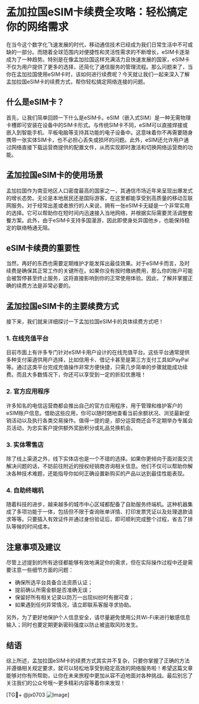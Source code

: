 # 孟加拉国eSIM卡续费全攻略：轻松搞定你的网络需求

在当今这个数字化飞速发展的时代，移动通信技术已经成为我们日常生活中不可或缺的一部分。而随着全球范围内对便捷性和灵活性需求的不断增长，eSIM卡逐渐成为了一种趋势。特别是在像孟加拉国这样充满活力且快速发展的国家，eSIM卡不仅为用户提供了更多的选择，还简化了通信服务的管理流程。那么问题来了，当你在孟加拉国使用eSIM卡时，该如何进行续费呢？今天就让我们一起来深入了解孟加拉国eSIM卡的续费方式，帮你轻松搞定网络连接的问题。

## 什么是eSIM卡？

首先，让我们简单回顾一下什么是eSIM卡。eSIM（嵌入式SIM）是一种无需物理卡槽即可安装在设备中的SIM卡形式。与传统SIM卡不同，eSIM可以直接焊接或嵌入到智能手机、平板电脑等支持其功能的电子设备中。这意味着你不再需要随身携带一张实体SIM卡，也不必担心丢失或损坏的问题。此外，eSIM还允许用户通过网络直接下载运营商提供的配置文件，从而实现即时激活和切换网络运营商的功能。

## 孟加拉国eSIM卡的使用场景

孟加拉国作为南亚地区人口密度最高的国家之一，其通信市场近年来呈现出爆发式的增长态势。无论是本地居民还是国际游客，在这里都能享受到高质量的移动互联网服务。对于经常出差或者旅行的人来说，拥有一张eSIM卡无疑是一个非常实用的选择。它可以帮助你在短时间内迅速接入当地网络，并根据实际需要灵活调整套餐方案。此外，由于eSIM卡支持多国漫游，因此即使身处异国他乡，也能保持稳定的联络畅通无阻。

## eSIM卡续费的重要性

当然，再好的东西也需要定期维护才能发挥出最佳效果。对于eSIM卡而言，及时续费是确保其正常工作的关键所在。如果你没有按时缴纳费用，那么你的账户可能会被暂停甚至终止服务，这将直接影响到你的正常使用体验。因此，了解并掌握正确的续费方法是非常必要的。

## 孟加拉国eSIM卡的主要续费方式

接下来，我们就来详细探讨一下孟加拉国eSIM卡的具体续费方式吧！

### 1. 在线充值平台

目前市面上有许多专门针对eSIM卡用户设计的在线充值平台。这些平台通常提供多种支付渠道供用户选择，比如信用卡、借记卡甚至是第三方支付工具如PayPal等。通过这类平台完成充值操作非常方便快捷，只需几步简单的步骤就能成功续费。而且大多数情况下，你还可以享受到一定的折扣优惠哦！

### 2. 官方应用程序

许多知名的电信运营商都会推出自己的官方应用程序，用于管理和维护客户的eSIM账户信息。借助这些应用，你可以随时随地查看当前余额状况、浏览最新促销活动以及执行各类交易操作。值得一提的是，部分运营商还会不定期举办专属会员活动，为忠实客户提供额外奖励积分或礼品兑换机会。

### 3. 实体零售店

除了线上渠道之外，线下实体店也是一个不错的选择。如果你更倾向于面对面交流解决问题的话，不妨前往附近的授权经销商咨询相关信息。他们不仅可以帮助你解决各种技术难题，还能指导你如何正确设置新购买的产品以达到最佳性能表现。

### 4. 自助终端机

随着科技的进步，越来越多的城市中心区域都配备了自助服务终端机。这种机器集成了多项功能于一体，包括但不限于查询账单详情、打印发票凭证以及处理退款请求等等。只要插入有效证件并通过身份验证后，即可顺利完成整个过程，省去了排队等候的时间成本。

## 注意事项及建议

尽管上述提到的所有途径都能够有效地满足你的需求，但在实际操作过程中还是需要注意一些细节方面的问题：

- 确保所选平台具备合法资质认证；
- 提前确认所需金额是否准确无误；
- 保留好所有相关记录以防万一出现纠纷时有据可查；
- 如果遇到任何异常情况，请立即联系客服寻求协助。

另外，为了更好地保护个人信息安全，请尽量避免使用公共Wi-Fi来进行敏感信息输入；同时也要定期更新密码强度以防止被盗取风险发生。

## 结语

综上所述，孟加拉国eSIM卡的续费方式其实并不复杂，只要你掌握了正确的方法并遵循相关规定要求，就可以轻松地享受到稳定高效的网络服务啦！希望这篇文章能够对你有所帮助，让你在未来旅程中更加从容不迫地面对各种挑战。最后别忘了关注我们的公众号哦～更多精彩内容等着你来发现！

[TG💪+ @jx0703 ![Image](https://github.com/user-attachments/assets/dbca1d08-cadb-493c-b0ec-ad6f7a83f270)]